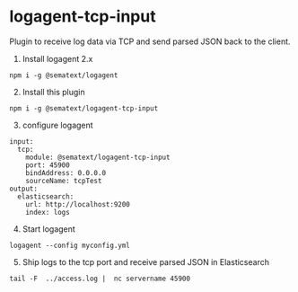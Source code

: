 # logagent-tcp-input

Plugin to receive log data via TCP and send parsed JSON back to the client. 

1. Install logagent 2.x 

```
npm i -g @sematext/logagent
```

2. Install this plugin 
```
npm i -g @sematext/logagent-tcp-input  
```
3. configure logagent 

```
input:
  tcp: 
    module: @sematext/logagent-tcp-input
    port: 45900
    bindAddress: 0.0.0.0
    sourceName: tcpTest
output:
  elasticsearch:
    url: http://localhost:9200
    index: logs
```

4. Start logagent

```
logagent --config myconfig.yml
```

5. Ship logs to the tcp port and receive parsed JSON in Elasticsearch

```
tail -F  ../access.log |  nc servername 45900
``` 
